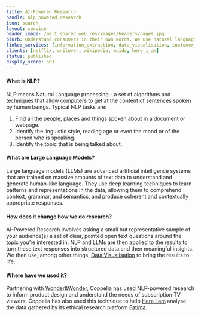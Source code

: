 ```yaml
---
title: AI-Powered Research
handle: nlp_powered_research
icon: search
layout: service
header_image: /melt_shared_web_res/images/headers/pages.jpg
blurb: Understand consumers in their own words. We use natural language processing and LLMs on specially formulated open ended survey questions to bring you closer to the consumer’s perspective. They get to speak their minds. You get to make sense of it.
linked_services: [information_extraction, data_visualisation, customer_segmentation]
clients: [netflix, unilever, wikipedia, maido, here_i_am]
status: published
display_score: S03
---
```


#### What is NLP?

NLP means Natural Language processing - a set of algorithms and techniques that allow computers to get at the content of sentences spoken by human beings. Typical NLP tasks are:

1. Find all the people, places and things spoken about in a document or webpage.
2. Identify the linguistic style, reading age or even the mood  or of the person who is speaking.
3. Identify the topic that is being talked about.

#### What are Large Language Models?

Large language models (LLMs) are advanced artificial intelligence systems that are trained on massive amounts of text data to understand and generate human-like language. They use deep learning techniques to learn patterns and representations in the data, allowing them to comprehend context, grammar, and semantics, and produce coherent and contextually appropriate responses. 

#### How does it change how we do research?

AI-Powered Research involves asking a small but representative sample of your audience(s) a set of clear, pointed open text questions around the topic you’re interested in. NLP and LLMs are then applied to the results to turn these text responses into structured data and then meaningful insights. We then use, among other things, [Data Visualisation](/services/data_visualisation) to bring the results to life.

#### Where have we used it?

Partnering with [Wonder&Wonder](/melt_members/mark_potts), Coppelia has used NLP-powered research to inform product design and understand the needs of subscription TV viewers. Coppelia has also used this technique to help [Here I am](https://www.hereiamstudio.com) analyse the data gathered by its ethical research platform [Fatima](https://www.hereiamstudio.com/fatima).
